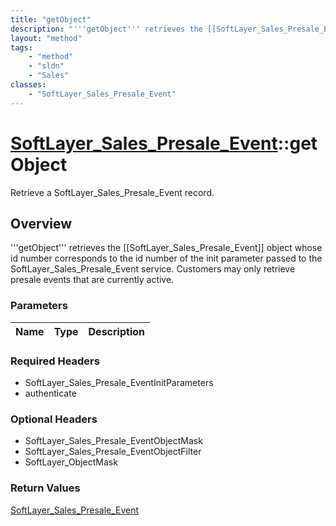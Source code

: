 ```yaml
---
title: "getObject"
description: "'''getObject''' retrieves the [[SoftLayer_Sales_Presale_Event]] object whose id number corresponds to the id number of t... "
layout: "method"
tags:
    - "method"
    - "sldn"
    - "Sales"
classes:
    - "SoftLayer_Sales_Presale_Event"
---
```

# [SoftLayer_Sales_Presale_Event](/reference/services/SoftLayer_Sales_Presale_Event)::getObject

Retrieve a SoftLayer_Sales_Presale_Event record.


## Overview 
'''getObject''' retrieves the [[SoftLayer_Sales_Presale_Event]] object whose id number corresponds to the id number of the init parameter passed to the SoftLayer_Sales_Presale_Event service. Customers may only retrieve presale events that are currently active. 

### Parameters 
|Name | Type | Description |
| --- | --- | --- |


### Required Headers
* SoftLayer_Sales_Presale_EventInitParameters
* authenticate

### Optional Headers
* SoftLayer_Sales_Presale_EventObjectMask
* SoftLayer_Sales_Presale_EventObjectFilter
* SoftLayer_ObjectMask

### Return Values
<a href='/reference/datatypes/SoftLayer_Sales_Presale_Event'>SoftLayer_Sales_Presale_Event </a>

